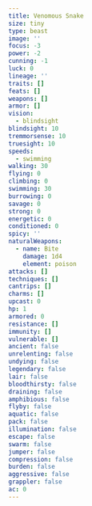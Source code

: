 ```yaml
---
title: Venomous Snake
size: tiny
type: beast
image: ''
focus: -3
power: -2
cunning: -1
luck: 0
lineage: ''
traits: []
feats: []
weapons: []
armor: []
vision:
  - blindsight
blindsight: 10
tremmorsense: 10
truesight: 10
speeds:
  - swimming
walking: 30
flying: 0
climbing: 0
swimming: 30
burrowing: 0
savage: 0
strong: 0
energetic: 0
conditioned: 0
spicy: ''
naturalWeapons:
  - name: Bite
    damage: 1d4
    element: poison
attacks: []
techniques: []
cantrips: []
charms: []
upcast: 0
hp: 1
armored: 0
resistance: []
immunity: []
vulnerable: []
ancient: false
unrelenting: false
undying: false
legendary: false
lair: false
bloodthirsty: false
draining: false
amphibious: false
flyby: false
aquatic: false
pack: false
illumination: false
escape: false
swarm: false
jumper: false
compression: false
burden: false
aggressive: false
grappler: false
ac: 0
---
```


